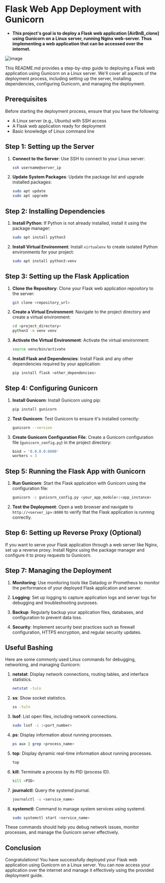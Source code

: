 # Flask Web App Deployment with Gunicorn

- **This project's goal is to deploy a Flask web application [AirBnB_clone] using Gunicorn on a Linux server, running Nginx web-server. Thus implementing a web application that can be accessed over the internet.**

![image](https://github.com/LWSSIM/alx-system_engineering-devops/assets/127129101/41c7dc63-51b1-43cc-b0ed-7e3b0e342f96)


This README.md provides a step-by-step guide to deploying a Flask web application using Gunicorn on a Linux server. We'll cover all aspects of the deployment process, including setting up the server, installing dependencies, configuring Gunicorn, and managing the deployment.

## Prerequisites

Before starting the deployment process, ensure that you have the following:

- A Linux server (e.g., Ubuntu) with SSH access
- A Flask web application ready for deployment
- Basic knowledge of Linux command line

## Step 1: Setting up the Server

1. **Connect to the Server**: Use SSH to connect to your Linux server:
    ```bash
    ssh username@server_ip
    ```

2. **Update System Packages**: Update the package list and upgrade installed packages:
    ```bash
    sudo apt update
    sudo apt upgrade
    ```

## Step 2: Installing Dependencies

1. **Install Python**: If Python is not already installed, install it using the package manager:
    ```bash
    sudo apt install python3
    ```

2. **Install Virtual Environment**: Install `virtualenv` to create isolated Python environments for your project:
    ```bash
    sudo apt install python3-venv
    ```

## Step 3: Setting up the Flask Application

1. **Clone the Repository**: Clone your Flask web application repository to the server:
    ```bash
    git clone <repository_url>
    ```

2. **Create a Virtual Environment**: Navigate to the project directory and create a virtual environment:
    ```bash
    cd <project_directory>
    python3 -m venv venv
    ```

3. **Activate the Virtual Environment**: Activate the virtual environment:
    ```bash
    source venv/bin/activate
    ```

4. **Install Flask and Dependencies**: Install Flask and any other dependencies required by your application:
    ```bash
    pip install flask <other_dependencies>
    ```

## Step 4: Configuring Gunicorn

1. **Install Gunicorn**: Install Gunicorn using pip:
    ```bash
    pip install gunicorn
    ```

2. **Test Gunicorn**: Test Gunicorn to ensure it's installed correctly:
    ```bash
    gunicorn --version
    ```

3. **Create Gunicorn Configuration File**: Create a Gunicorn configuration file (`gunicorn_config.py`) in the project directory:
    ```python
    bind = '0.0.0.0:8000'
    workers = 3
    ```

## Step 5: Running the Flask App with Gunicorn

1. **Run Gunicorn**: Start the Flask application with Gunicorn using the configuration file:
    ```bash
    gunicorn -c gunicorn_config.py <your_app_module>:<app_instance>
    ```

2. **Test the Deployment**: Open a web browser and navigate to `http://<server_ip>:8000` to verify that the Flask application is running correctly.

## Step 6: Setting up Reverse Proxy (Optional)

If you want to serve your Flask application through a web server like Nginx, set up a reverse proxy. Install Nginx using the package manager and configure it to proxy requests to Gunicorn.

## Step 7: Managing the Deployment

1. **Monitoring**: Use monitoring tools like Datadog or Prometheus to monitor the performance of your deployed Flask application and server.

2. **Logging**: Set up logging to capture application logs and server logs for debugging and troubleshooting purposes.

3. **Backup**: Regularly backup your application files, databases, and configuration to prevent data loss.

4. **Security**: Implement security best practices such as firewall configuration, HTTPS encryption, and regular security updates.

## Useful Bashing

Here are some commonly used Linux commands for debugging, networking, and managing Gunicorn:

1. **netstat**: Display network connections, routing tables, and interface statistics.
   ```bash
   netstat -tuln
   ```

2. **ss**: Show socket statistics.
   ```bash
   ss -tuln
   ```

3. **lsof**: List open files, including network connections.
   ```bash
   sudo lsof -i :<port_number>
   ```

4. **ps**: Display information about running processes.
   ```bash
   ps aux | grep <process_name>
   ```

5. **top**: Display dynamic real-time information about running processes.
   ```bash
   top
   ```

6. **kill**: Terminate a process by its PID (process ID).
   ```bash
   kill <PID>
   ```

7. **journalctl**: Query the systemd journal.
   ```bash
   journalctl -u <service_name>
   ```

8. **systemctl**: Command to manage system services using systemd.
   ```bash
   sudo systemctl start <service_name>
   ```

These commands should help you debug network issues, monitor processes, and manage the Gunicorn server effectively.

## Conclusion

Congratulations! You have successfully deployed your Flask web application using Gunicorn on a Linux server. You can now access your application over the internet and manage it effectively using the provided deployment guide.
